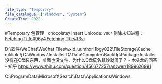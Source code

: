 ```yaml
---
file_type: "Temporary"
file_catalogue: {"Windows", "System"}
CreateTime: 2022
---
```


#Temporary
包管理：chocolatey
Insert Unicode: `VUC*`
删除未知进程：[Fetching Title#96y4](https://blog.csdn.net/m0_46665077/article/details/124838391)
[Fetching Title#f3vi](https://blog.csdn.net/qq_29761395/article/details/106173996)

D:\软件\WeChat\WeChat Files\wxid_uumhxni1bgy022\FileStorage\Cache
mklink /j C:\Windows\Installer D:\Data\Computer\BackUp\Package\Installer
没有在C盘装东西，桌面也没文件，为什么C盘莫名其妙就满了？ - 木头龙的回答 - 知乎 https://www.zhihu.com/question/456677257/answer/1899626991


C:\ProgramData\Microsoft\Search\Data\Applications\Windows